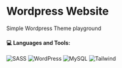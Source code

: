 # Wordpress Website
Simple Wordpress Theme playground

#### 💻 Languages and Tools:
<img alt="SASS" src="https://img.shields.io/badge/Sass-CC6699?style=for-the-badge&logo=sass&logoColor=white"/> <img alt="WordPress" src="https://img.shields.io/badge/WordPress-%23117AC9.svg?&style=for-the-badge&logo=WordPress&logoColor=white"/> <img alt="MySQL" src="https://img.shields.io/badge/MySQL-00000F?style=for-the-badge&logo=mysql&logoColor=white" /> <img alt="Tailwind" src="https://img.shields.io/badge/Tailwind_CSS-38B2AC?style=for-the-badge&logo=tailwind-css&logoColor=white" />